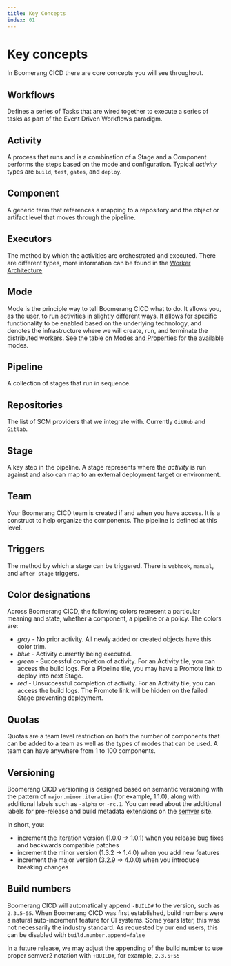 ```yaml
---
title: Key Concepts
index: 01
---
```


# Key concepts

In Boomerang CICD there are core concepts you will see throughout.

## Workflows

Defines a series of Tasks that are wired together to execute a series of tasks as part of the Event Driven Workflows paradigm.

## Activity

A process that runs and is a combination of a Stage and a Component performs the steps based on the mode and configuration. Typical _activity_ types are `build`, `test`, `gates`, and `deploy`.

## Component

A generic term that references a mapping to a repository and the object or artifact level that moves through the pipeline.

## Executors

The method by which the activities are orchestrated and executed. There are different types, more information can be found in the [Worker Architecture](/boomerang-cicd/architecture/worker-and-executor-architecture)

## Mode

Mode is the principle way to tell Boomerang CICD what to do. It allows you, as the user, to run activities in slightly different ways. It allows for specific functionality to be enabled based on the underlying technology, and denotes the infrastructure where we will create, run, and terminate the distributed workers. See the table on [Modes and Properties](/boomerang-cicd/supporting-functionality/modes-and-properties) for the available modes.

## Pipeline

A collection of stages that run in sequence.

## Repositories

The list of SCM providers that we integrate with. Currently `GitHub` and `Gitlab`.

## Stage

A key step in the pipeline. A stage represents where the _activity_ is run against and also can map to an external deployment target or environment.

## Team

Your Boomerang CICD team is created if and when you have access. It is a construct to help organize the components. The pipeline is defined at this level.

## Triggers

The method by which a stage can be triggered. There is `webhook`, `manual`, and `after stage` triggers.

## Color designations

Across Boomerang CICD, the following colors represent a particular meaning and state, whether a component, a pipeline or a policy. The colors are:

- _gray_ - No prior activity. All newly added or created objects have this color trim.
- _blue_ - Activity currently being executed.
- _green_ - Successful completion of activity. For an Activity tile, you can access the build logs. For a Pipeline tile, you may have a Promote link to deploy into next Stage.
- _red_ - Unsuccessful completion of activity. For an Activity tile, you can access the build logs. The Promote link will be hidden on the failed Stage preventing deployment.

## Quotas

Quotas are a team level restriction on both the number of components that can be added to a team as well as the types of modes that can be used. A team can have anywhere from 1 to 100 components.

## Versioning

Boomerang CICD versioning is designed based on semantic versioning with the pattern of `major.minor.iteration` (for example, 1.1.0), along with additional labels such as `-alpha` or `-rc.1`. You can read about the additional labels for pre-release and build metadata extensions on the [semver](https://semver.org/) site.

In short, you:
- increment the iteration version (1.0.0 → 1.0.1) when you release bug fixes and backwards compatible patches
- increment the minor version (1.3.2 → 1.4.0) when you add new features
- increment the major version (3.2.9 → 4.0.0) when you introduce breaking changes

## Build numbers

Boomerang CICD will automatically append `-BUILD#` to the version, such as `2.3.5-55`. When Boomerang CICD was first established, build numbers were a natural auto-increment feature for CI systems. Some years later, this was not necessarily the industry standard. As requested by our end users, this can be disabled with `build.number.append=false`

In a future release, we may adjust the appending of the build number to use proper semver2 notation with `+BUILD#`, for example, `2.3.5+55`